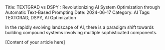 Title: TEXTGRAD vs DSPY : Revolutionizing AI System Optimization through Automatic Text-Based Prompting
Date: 2024-06-17
Category: AI
Tags: TEXTGRAD, DSPY, AI Optimization

In the rapidly evolving landscape of AI, there is a paradigm shift towards building compound systems involving multiple sophisticated components.

[Content of your article here]